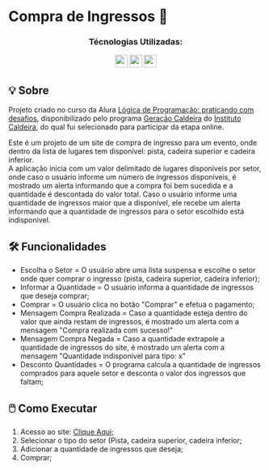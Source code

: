 # Compra de Ingressos 🎫

<div align="center">
  <h3>Técnologias Utilizadas:</h3>
  <img src="https://cdn.jsdelivr.net/gh/devicons/devicon@latest/icons/javascript/javascript-original.svg" width="25" height="25" />
  <img src="https://cdn.jsdelivr.net/gh/devicons/devicon@latest/icons/html5/html5-original.svg" width="25" height="25"" />
  <img src="https://cdn.jsdelivr.net/gh/devicons/devicon@latest/icons/css3/css3-original.svg" width="25" height="25" />
</div>

## 💡 Sobre
Projeto criado no curso da Alura [Lógica de Programação: praticando com desafios](https://cursos.alura.com.br/course/logica-programacao-praticando-desafios), disponibilizado pelo programa [Geração Caldeira](https://www.geracaocaldeira.org/) do [Instituto Caldeira](https://institutocaldeira.org.br/), do qual fui selecionado para participar da etapa online.<br>

Este é um projeto de um site de compra de ingresso para um evento, onde dentro da lista de lugares tem disponível: pista, cadeira superior e cadeira inferior. <br>
A aplicação inicia com um valor delimitado de lugares disponíveis por setor, onde caso o usuário informe um número de ingressos disponíveis, é mostrado um alerta informando que a compra foi bem sucedida e a quantidade é descontada do valor total. Caso o usuário informe uma quantidade de ingressos maior que a disponível, ele recebe um alerta informando que a quantidade de ingressos para o setor escolhido está indisponivel.

## 🛠 Funcionalidades
-  Escolha o Setor = O usuário abre uma lista suspensa e escolhe o setor onde quer comprar o ingresso (pista, cadeira superior, cadeira inferior);
-  Informar a Quantidade = O usuário informa a quantidade de ingressos que deseja comprar;
-  Comprar = O usuário clica no botão "Comprar" e efetua o pagamento;
-  Mensagem Compra Realizada = Caso a quantidade esteja dentro do valor que ainda restam de ingressos, é mostrado um alerta com a mensagem "Compra realizada com sucesso!"
-  Mensagem Compra Negada = Caso a quantidade extrapole a quantidade de ingressos do site, é mostrado um alerta com a mensagem "Quantidade indisponivel para tipo: x"
-  Desconto Quantidades = O programa calcula a quantidade de ingressos comprados para aquele setor e desconta o valor dos ingressos que faltam;

## 🖱️ Como Executar
1. Acesso ao site: [Clique Aqui](https://rafaelmainieri.github.io/compra-ingresso/);
2. Selecionar o tipo do setor (Pista, cadeira superior, cadeira inferior;
3. Adicionar a quantidade de ingressos que deseja;
4. Comprar;
